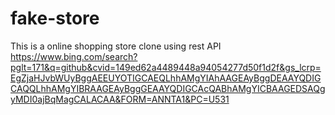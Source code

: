 # fake-store
This is a online shopping store clone using rest API
https://www.bing.com/search?pglt=171&q=github&cvid=149ed62a4489448a94054277d50f1d2f&gs_lcrp=EgZjaHJvbWUyBggAEEUYOTIGCAEQLhhAMgYIAhAAGEAyBggDEAAYQDIGCAQQLhhAMgYIBRAAGEAyBggGEAAYQDIGCAcQABhAMgYICBAAGEDSAQgyMDI0ajBqMagCALACAA&FORM=ANNTA1&PC=U531
